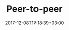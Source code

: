 ---
title: "Peer-to-peer"
date: 2017-12-08T17:18:39+03:00
tag: "wiki"
info:
    one: "компьютерная сеть"
    two: "Peer-to-peer (P2P) — компьютерная сеть, основанная на равноправии ее участников. Такая сеть не содержит выделенных серверов и по принципу работы схожа с торрент-сетью."
---